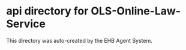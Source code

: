 # api directory for OLS-Online-Law-Service

This directory was auto-created by the EHB Agent System.